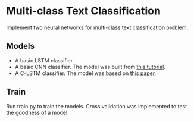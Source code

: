 # Multi-class Text Classification
Implement two neural networks for multi-class text classification problem.
## Models
* A basic LSTM classifier.
* A basic CNN classifier. The model was built from [this tutorial](http://www.wildml.com/2015/12/implementing-a-cnn-for-text-classification-in-tensorflow/).
* A C-LSTM classifier. The model was based on [this paper](https://arxiv.org/abs/1511.08630).
## Train
Run train.py to train the models. Cross validation was implemented to test the goodness of a model.
